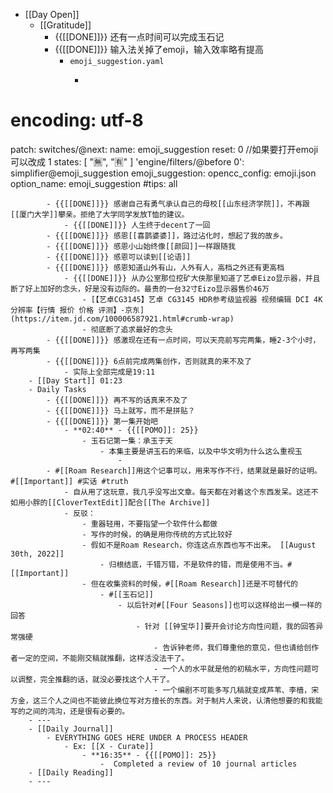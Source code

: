 - [[Day Open]]
    - [[Gratitude]]
        - {{[[DONE]]}} 还有一点时间可以完成玉石记
        - {{[[DONE]]}} 输入法关掉了emoji，输入效率略有提高
            - `emoji_suggestion.yaml`
                - ```javascript
# encoding: utf-8

patch:
  switches/@next:
    name: emoji_suggestion
    reset: 0 //如果要打开emoji 可以改成 1
    states: [ "🈚️", "🈶️" ]
  'engine/filters/@before 0':
    simplifier@emoji_suggestion
  emoji_suggestion:
    opencc_config: emoji.json
    option_name: emoji_suggestion
    #tips: all
```
        - {{[[DONE]]}} 感谢自己有勇气承认自己的母校[[山东经济学院]]，不再跟[[厦门大学]]攀亲。拒绝了大学同学发放T恤的建议。
            - {{[[DONE]]}} 人生终于decent了一回
        - {{[[DONE]]}} 感恩[[喜鹊婆婆]]，路过沾化时，想起了我的故乡。
        - {{[[DONE]]}} 感恩小山始终像[[颜回]]一样跟随我
        - {{[[DONE]]}} 感恩可以读到[[论语]]
        - {{[[DONE]]}} 感恩知道山外有山，人外有人，高档之外还有更高档
            - {{[[DONE]]}} 从办公室那位挖矿大侠那里知道了艺卓Eizo显示器，并且断了好上加好的念头，好是没有边际的。最贵的一台32寸Eizo显示器售价46万
                - [【艺卓CG3145】艺卓 CG3145 HDR参考级监视器 视频编辑 DCI 4K 分辨率【行情 报价 价格 评测】-京东](https://item.jd.com/100006587921.html#crumb-wrap)
                - 彻底断了追求最好的念头
        - {{[[DONE]]}} 感激现在还有一点时间，可以天亮前写完两集，睡2-3个小时，再写两集
        - {{[[DONE]]}} 6点前完成两集创作，否则就真的来不及了
            - 实际上全部完成是19:11
    - [[Day Start]] 01:23
    - Daily Tasks
        - {{[[DONE]]}} 再不写的话真来不及了
        - {{[[DONE]]}} 马上就写，而不是拼贴？
        - {{[[DONE]]}} 第一集开始吧
            - **02:40** - {{[[POMO]]: 25}}
                - 玉石记第一集：承玉于天
                    - 本集主要是讲玉石的来临，以及中华文明为什么这么重视玉
                        - 
        - #[[Roam Research]]用这个记事可以，用来写作不行，结果就是最好的证明。#[[Important]] #实话 #truth
            - 自从用了这玩意，我几乎没写出文章。每天都在对着这个东西发呆。这还不如用小胖的[[CloverTextEdit]]配合[[The Archive]]
            - 反驳：
                - 重器轻用，不要指望一个软件什么都做
                - 写作的时候，的确是用你传统的方式比较好
                - 假如不是Roam Research，你连这点东西也写不出来。 [[August 30th, 2022]]
                    - 归根结底，千错万错，不是软件的错，而是使用不当。#[[Important]]
                - 但在收集资料的时候，#[[Roam Research]]还是不可替代的
                    - #[[玉石记]]
                        - 以后针对#[[Four Seasons]]也可以这样给出一模一样的回答
                            - 针对 [[钟宝华]]要开会讨论方向性问题，我的回答异常强硬
                                - 告诉钟老师，我们尊重他的意见，但也请给创作者一定的空间，不能刚交稿就推翻，这样活没法干了。
                                - 一个人的水平就是他的初稿水平，方向性问题可以调整，完全推翻的话，就没必要找这个人干了。
                                - 一个编剧不可能多写几稿就变成芦苇、李樯，宋方金，这三个人之间也不能彼此换位写对方擅长的东西。对于制片人来说，认清他想要的和我能写的之间的鸿沟，还是很有必要的。
    - ---
    - [[Daily Journal]] 
        - EVERYTHING GOES HERE UNDER A PROCESS HEADER
            - Ex: [[X - Curate]]
                - **16:35** - {{[[POMO]]: 25}}
                    -  Completed a review of 10 journal articles
    - [[Daily Reading]]
    - ---
